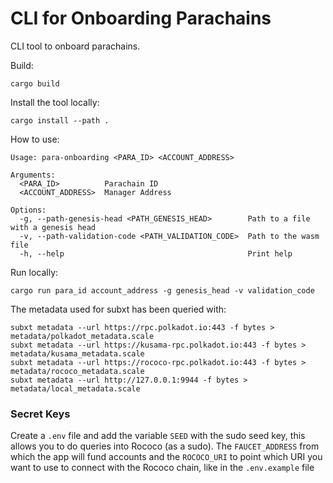 # CLI for Onboarding Parachains
CLI tool to onboard parachains.

Build:
```shell
cargo build
```

Install the tool locally:
```shell
cargo install --path .
```

How to use:
```
Usage: para-onboarding <PARA_ID> <ACCOUNT_ADDRESS>

Arguments:
  <PARA_ID>          Parachain ID
  <ACCOUNT_ADDRESS>  Manager Address

Options:
  -g, --path-genesis-head <PATH_GENESIS_HEAD>        Path to a file with a genesis head
  -v, --path-validation-code <PATH_VALIDATION_CODE>  Path to the wasm file
  -h, --help                                         Print help
```

Run locally:
```shell
cargo run para_id account_address -g genesis_head -v validation_code
```
The metadata used for subxt has been queried with:
```shell
subxt metadata --url https://rpc.polkadot.io:443 -f bytes > metadata/polkadot_metadata.scale
subxt metadata --url https://kusama-rpc.polkadot.io:443 -f bytes >  metadata/kusama_metadata.scale
subxt metadata --url https://rococo-rpc.polkadot.io:443 -f bytes >  metadata/rococo_metadata.scale
subxt metadata --url http://127.0.0.1:9944 -f bytes > metadata/local_metadata.scale   
```

### Secret Keys
Create a `.env` file and add the variable `SEED` with the sudo seed key, this allows you to do queries into Rococo (as a sudo).
The `FAUCET_ADDRESS` from which the app will fund accounts and the `ROCOCO_URI` to point which URI you want to use to connect with the Rococo chain, like in the `.env.example` file
